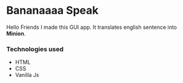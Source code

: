 # Bananaaaa Speak

Hello Friends I made this GUI app. It translates english sentence into <strong>Minion</strong>.

<h3>Technologies used</h3>
<ul>
<li>HTML</li>
<li>CSS</li>
<li>Vanilla Js</li>
</ul>
